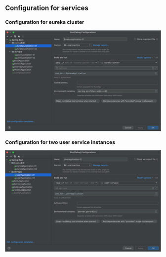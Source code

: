 ## Configuration for services
### Configuration for eureka cluster
![Configuration for eureka cluster](assets/img1.png)
### Configuration for two user service instances
![Configuration for two user service instances](assets/img2.png)
